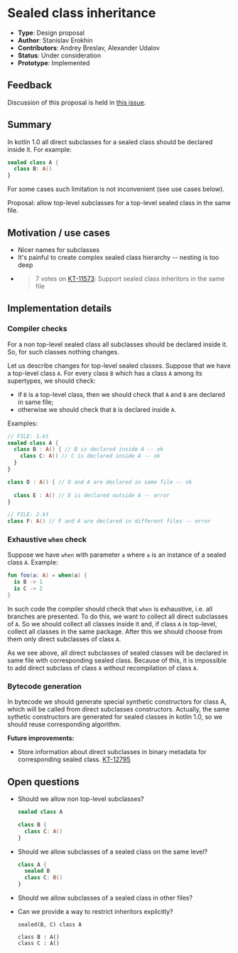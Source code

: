 # Sealed class inheritance

* **Type**: Design proposal
* **Author**: Stanislav Erokhin
* **Contributors**: Andrey Breslav, Alexander Udalov
* **Status**: Under consideration
* **Prototype**: Implemented

## Feedback 

Discussion of this proposal is held in [this issue](https://github.com/Kotlin/KEEP/issues/29).

## Summary
In kotlin 1.0 all direct subclasses for a sealed class should be declared inside it.
For example:
```kotlin
sealed class A {
  class B: A()
}
```

For some cases such limitation is not inconvenient (see use cases below).

Proposal: allow top-level subclasses for a top-level sealed class in the same file.

## Motivation / use cases

- Nicer names for subclasses
- It's painful to create complex sealed class hierarchy -- nesting is too deep
- >7 votes on [KT-11573](https://youtrack.jetbrains.com/issue/KT-11573): Support sealed class inheritors in the same file

## Implementation details

### Compiler checks

For a non top-level sealed class all subclasses should be declared inside it. 
So, for such classes nothing changes.

Let us describe changes for top-level sealed classes.
Suppose that we have a top-level class `A`.
For every class `B` which has a class `A` among its supertypes, we should check:

- if `B` is a top-level class, then we should check that `A` and `B` are declared in same file;
- otherwise we should check that `B` is declared inside `A`.

Examples:
```kotlin
// FILE: 1.kt
sealed class A {
  class B : A() { // B is declared inside A -- ok
    class C: A() // C is declared inside A -- ok
  }
}

class D : A() { // D and A are declared in same file -- ok
  
  class E : A() // E is declared outside A -- error 
}

// FILE: 2.kt
class F: A() // F and A are declared in different files -- error
```

### Exhaustive `when` check

Suppose we have `when` with parameter `a` where `a` is an instance of a sealed class `A`.
Example:
```kotlin
fun foo(a: A) = when(a) {
  is B -> 1
  is C -> 2
}
```
In such code the compiler should check that `when` is exhaustive, i.e. all branches are presented.
To do this, we want to collect all direct subclasses of `A`.
So we should collect all classes inside it and, if class `A` is top-level, collect all classes in the same package.
After this we should choose from them only direct subclasses of class `A`.

As we see above, all direct subclasses of sealed classes will be declared in same file with corresponding sealed class.
Because of this, it is impossible to add direct subclass of class `A` without recompilation of class `A`.

### Bytecode generation

In bytecode we should generate special synthetic constructors for class A, which will be called from direct subclasses constructors. Actually, the same sythetic constructors are generated for sealed classes in kotlin 1.0, so we should reuse corresponding algorithm.

**Future improvements:**

- Store information about direct subclasses in binary metadata for corresponding sealed class. [KT-12795](https://youtrack.jetbrains.com/issue/KT-12795)

## Open questions

- Should we allow non top-level subclasses?
  ```kotlin
  sealed class A
  
  class B {
    class C: A()
  }
  ```

- Should we allow subclasses of a sealed class on the same level?
  ```kotlin
  class A {
    sealed B
    class C: B()
  }
  ```

- Should we allow subclasses of a sealed class in other files?
- Can we provide a way to restrict inheritors explicitly?
  ```
  sealed(B, C) class A
  
  class B : A()
  class C : A()
  ```
